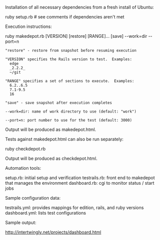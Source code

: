 Installation of all necessary dependencies from a fresh install of Ubuntu:
  
  ruby setup.rb # see comments if dependencies aren't met

Execution instructions:

  ruby makedepot.rb [VERSION] [restore] [RANGE]... [save] --work=dir --port=n

    "restore" - restore from snapshot before resuming execution

    "VERSION" specifies the Rails version to test.  Examples:
      edge
      _2.2.2_
      ~/git

    "RANGE" specifies a set of sections to execute.  Examples:
      6.2..6.5
      7.1-9.5
      16

    "save" - save snapshot after execution completes

    --work=dir: name of work directory to use (default: "work")

    --port=n: port number to use for the test (default: 3000)

  Output will be produced as makedepot.html.

Tests against makedepot.html can also be run separately:

  ruby checkdepot.rb

  Output will be produced as checkdepot.html.

Automation tools:

  setup.rb:     initial setup and verification
  testrails.rb: front end to makedepot that manages the environment
  dashboard.rb: cgi to monitor status / start jobs

Sample configuration data:

  testrails.yml: provides mappings for edition, rails, and ruby versions
  dashboard.yml: lists test configurations

Sample output:

  http://intertwingly.net/projects/dashboard.html
